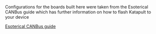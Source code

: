 Configurations for the boards built here were taken from the Esoterical CANBus guide which has further information on how to flash Katapult to your device

[Esoterical CANBus guide](https://canbus.esoterical.online/)